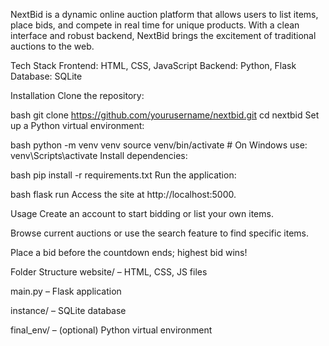 NextBid is a dynamic online auction platform that allows users to list items, place bids, and compete in real time for unique products. With a clean interface and robust backend, NextBid brings the excitement of traditional auctions to the web.

Tech Stack
Frontend: HTML, CSS, JavaScript
Backend: Python, Flask
Database: SQLite

Installation
Clone the repository:

bash
git clone https://github.com/yourusername/nextbid.git
cd nextbid
Set up a Python virtual environment:

bash
python -m venv venv
source venv/bin/activate   # On Windows use: venv\Scripts\activate
Install dependencies:

bash
pip install -r requirements.txt
Run the application:

bash
flask run
Access the site at http://localhost:5000.

Usage
Create an account to start bidding or list your own items.

Browse current auctions or use the search feature to find specific items.

Place a bid before the countdown ends; highest bid wins!

Folder Structure
website/ – HTML, CSS, JS files

main.py – Flask application

instance/ – SQLite database

final_env/ – (optional) Python virtual environment
